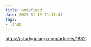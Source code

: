 ```yaml
---
title: undefined
date: 2023-01-19 11:11:41
tags:
- linux
---
```


https://studygolang.com/articles/1882